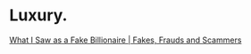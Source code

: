 # Luxury.
[What I Saw as a Fake Billionaire | Fakes, Frauds and Scammers](https://youtu.be/aKwkMZbeeGo)
